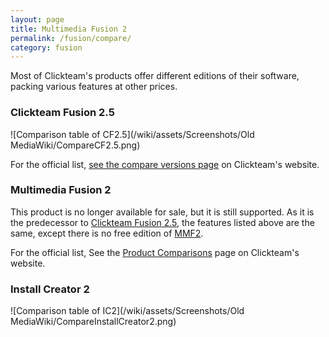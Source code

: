 ```yaml
---
layout: page
title: Multimedia Fusion 2
permalink: /fusion/compare/
category: fusion
---
```


Most of Clickteam's products offer different editions of their software,
packing various features at other prices.

<!-- TODO: Convert graphics to actual tables -->

### Clickteam Fusion 2.5
![Comparison table of CF2.5](/wiki/assets/Screenshots/Old MediaWiki/CompareCF2.5.png)

For the official list, [see the compare versions page](http://www.clickteam.com/compare-versions/) on Clickteam's website.

### Multimedia Fusion 2
This product is no longer available for sale, but it is still supported.
As it is the predecessor to [Clickteam Fusion 2.5], the features listed above are
the same, except there is no free edition of [MMF2].

For the official list, See the [Product Comparisons](http://www.clickteam.com/product-comparisons) page on Clickteam's website.

### Install Creator 2
![Comparison table of IC2](/wiki/assets/Screenshots/Old MediaWiki/CompareInstallCreator2.png)

[Clickteam Fusion 2.5]: /fusion/2.5/
[MMF2]: /fusion/2.0/
